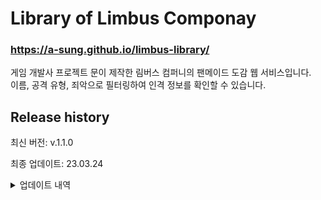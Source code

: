 Library of Limbus Componay
=====

### https://a-sung.github.io/limbus-library/
게임 개발사 프로젝트 문이 제작한 림버스 컴퍼니의 팬메이드 도감 웹 서비스입니다.<br>
이름, 공격 유형, 죄악으로 필터링하여 인격 정보를 확인할 수 있습니다.

## Release history

최신 버전: v.1.1.0

최종 업데이트: 23.03.24

<details>
<summary>업데이트 내역</summary>

- v.1.1.0
  - 스킬 키워드 11종 필터 추가

- v.1.0.1
  - 23.03.23(v.1.3.0) 신규 인격 정보 추가
  - 스킬 아이콘에 마우스오버하면 스킬 상세 박스까지 마우스오버 이벤트가 적용되는 오류 수정
  - 모바일에서 스킬 아이콘을 한 번 더 터치하면 스킬 상세 설명 박스가 사라지도록 개선
  - 모바일에서 스킬 테이블의 셀 내부 테두리가 보이지 않도록 수정
  - 텍스트 수정
    - 필터의 공격 타입을 유형으로 변경
    - 필터의 보유 죄악을 속성으로 변경
  - 데이터 표기 오류 수정
    
- v.1.0.0
  - 배포

</details>


<!-- ## Author
👤 **Asung** <br> 
- <a href="mailto:a.city521@gmail.com"><img src="https://img.shields.io/badge/email-EA4335?style=flat-square&logo=gmail&logoColor=white&link=mailto:a.city521@gmail.com"/></a>


<br>

## Built with  
<img src="https://img.shields.io/badge/react-61DAFB?style=flat-square&logo=react&logoColor=black"/> <img src="https://img.shields.io/badge/styled components-DB7093?style=flat-square&logo=styled-components&logoColor=white"/> 

 
# Getting Started with Create React App

This project was bootstrapped with [Create React App](https://github.com/facebook/create-react-app).

## Available Scripts

In the project directory, you can run:

### `npm start`

Runs the app in the development mode.\
Open [http://localhost:3000](http://localhost:3000) to view it in your browser.

The page will reload when you make changes.\
You may also see any lint errors in the console. -->
